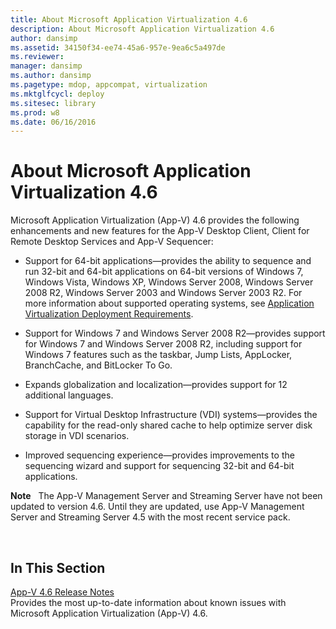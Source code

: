 ```yaml
---
title: About Microsoft Application Virtualization 4.6
description: About Microsoft Application Virtualization 4.6
author: dansimp
ms.assetid: 34150f34-ee74-45a6-957e-9ea6c5a497de
ms.reviewer: 
manager: dansimp
ms.author: dansimp
ms.pagetype: mdop, appcompat, virtualization
ms.mktglfcycl: deploy
ms.sitesec: library
ms.prod: w8
ms.date: 06/16/2016
---
```



# About Microsoft Application Virtualization 4.6


Microsoft Application Virtualization (App-V) 4.6 provides the following enhancements and new features for the App-V Desktop Client, Client for Remote Desktop Services and App-V Sequencer:

-   Support for 64-bit applications—provides the ability to sequence and run 32-bit and 64-bit applications on 64-bit versions of Windows 7, Windows Vista, Windows XP, Windows Server 2008, Windows Server 2008 R2, Windows Server 2003 and Windows Server 2003 R2. For more information about supported operating systems, see [Application Virtualization Deployment Requirements](application-virtualization-deployment-requirements.md).

-   Support for Windows 7 and Windows Server 2008 R2—provides support for Windows 7 and Windows Server 2008 R2, including support for Windows 7 features such as the taskbar, Jump Lists, AppLocker, BranchCache, and BitLocker To Go.

-   Expands globalization and localization—provides support for 12 additional languages.

-   Support for Virtual Desktop Infrastructure (VDI) systems—provides the capability for the read-only shared cache to help optimize server disk storage in VDI scenarios.

-   Improved sequencing experience—provides improvements to the sequencing wizard and support for sequencing 32-bit and 64-bit applications.

**Note**  
The App-V Management Server and Streaming Server have not been updated to version 4.6. Until they are updated, use App-V Management Server and Streaming Server 4.5 with the most recent service pack.

 

## In This Section


<a href="" id="app-v-4-6-release-notes"></a>[App-V 4.6 Release Notes](app-v-46-release-notes.md)  
Provides the most up-to-date information about known issues with Microsoft Application Virtualization (App-V) 4.6.

 

 





